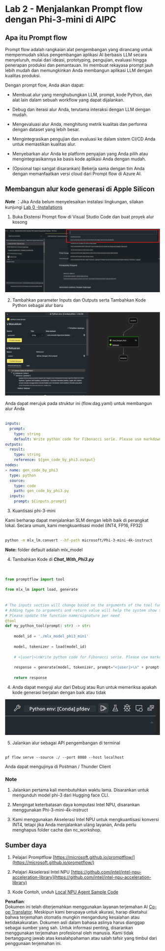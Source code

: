 <!--
CO_OP_TRANSLATOR_METADATA:
{
  "original_hash": "3dbbf568625b1ee04b354c2dc81d3248",
  "translation_date": "2025-05-09T19:40:34+00:00",
  "source_file": "md/02.Application/02.Code/Phi3/VSCodeExt/HOL/Apple/02.PromptflowWithMLX.md",
  "language_code": "id"
}
-->
# **Lab 2 - Menjalankan Prompt flow dengan Phi-3-mini di AIPC**

## **Apa itu Prompt flow**

Prompt flow adalah rangkaian alat pengembangan yang dirancang untuk mempermudah siklus pengembangan aplikasi AI berbasis LLM secara menyeluruh, mulai dari ideasi, prototyping, pengujian, evaluasi hingga penerapan produksi dan pemantauan. Ini membuat rekayasa prompt jauh lebih mudah dan memungkinkan Anda membangun aplikasi LLM dengan kualitas produksi.

Dengan prompt flow, Anda akan dapat:

- Membuat alur yang menghubungkan LLM, prompt, kode Python, dan alat lain dalam sebuah workflow yang dapat dijalankan.

- Debug dan iterasi alur Anda, terutama interaksi dengan LLM dengan mudah.

- Mengevaluasi alur Anda, menghitung metrik kualitas dan performa dengan dataset yang lebih besar.

- Mengintegrasikan pengujian dan evaluasi ke dalam sistem CI/CD Anda untuk memastikan kualitas alur.

- Menyebarkan alur Anda ke platform penyajian yang Anda pilih atau mengintegrasikannya ke basis kode aplikasi Anda dengan mudah.

- (Opsional tapi sangat disarankan) Bekerja sama dengan tim Anda dengan memanfaatkan versi cloud dari Prompt flow di Azure AI.

## **Membangun alur kode generasi di Apple Silicon**

***Note*** ：Jika Anda belum menyelesaikan instalasi lingkungan, silakan kunjungi [Lab 0 -Installations](./01.Installations.md)

1. Buka Ekstensi Prompt flow di Visual Studio Code dan buat proyek alur kosong

![create](../../../../../../../../../translated_images/pf_create.d6172d8277a78a7fa82cd6ff727ed44e037fa78b662f1f62d5963f36d712d229.id.png)

2. Tambahkan parameter Inputs dan Outputs serta Tambahkan Kode Python sebagai alur baru

![flow](../../../../../../../../../translated_images/pf_flow.d5646a323fb7f444c0b98b4521057a592325c583e7ba18bc31500bc0415e9ef3.id.png)

Anda dapat merujuk pada struktur ini (flow.dag.yaml) untuk membangun alur Anda

```yaml

inputs:
  prompt:
    type: string
    default: Write python code for Fibonacci serie. Please use markdown as output
outputs:
  result:
    type: string
    reference: ${gen_code_by_phi3.output}
nodes:
- name: gen_code_by_phi3
  type: python
  source:
    type: code
    path: gen_code_by_phi3.py
  inputs:
    prompt: ${inputs.prompt}


```

3. Kuantisasi phi-3-mini

Kami berharap dapat menjalankan SLM dengan lebih baik di perangkat lokal. Secara umum, kami mengkuantisasi model (INT4, FP16, FP32)

```bash

python -m mlx_lm.convert --hf-path microsoft/Phi-3-mini-4k-instruct

```

**Note:** folder default adalah mlx_model

4. Tambahkan Kode di ***Chat_With_Phi3.py***

```python


from promptflow import tool

from mlx_lm import load, generate


# The inputs section will change based on the arguments of the tool function, after you save the code
# Adding type to arguments and return value will help the system show the types properly
# Please update the function name/signature per need
@tool
def my_python_tool(prompt: str) -> str:

    model_id = './mlx_model_phi3_mini'

    model, tokenizer = load(model_id)

    # <|user|>\nWrite python code for Fibonacci serie. Please use markdown as output<|end|>\n<|assistant|>

    response = generate(model, tokenizer, prompt="<|user|>\n" + prompt  + "<|end|>\n<|assistant|>", max_tokens=2048, verbose=True)

    return response


```

4. Anda dapat menguji alur dari Debug atau Run untuk memeriksa apakah kode generasi berjalan dengan baik atau tidak

![RUN](../../../../../../../../../translated_images/pf_run.d918637dc00f61e9bdeec37d4cc9646f77d270ac9203bcce13569f3157202b6e.id.png)

5. Jalankan alur sebagai API pengembangan di terminal

```

pf flow serve --source ./ --port 8080 --host localhost   

```

Anda dapat mengujinya di Postman / Thunder Client

### **Note**

1. Jalankan pertama kali membutuhkan waktu lama. Disarankan untuk mengunduh model phi-3 dari Hugging face CLI.

2. Mengingat keterbatasan daya komputasi Intel NPU, disarankan menggunakan Phi-3-mini-4k-instruct

3. Kami menggunakan Akselerasi Intel NPU untuk mengkuantisasi konversi INT4, tetapi jika Anda menjalankan ulang layanan, Anda perlu menghapus folder cache dan nc_workshop.

## **Sumber daya**

1. Pelajari Promptflow [https://microsoft.github.io/promptflow/](https://microsoft.github.io/promptflow/)

2. Pelajari Akselerasi Intel NPU [https://github.com/intel/intel-npu-acceleration-library](https://github.com/intel/intel-npu-acceleration-library)

3. Kode Contoh, unduh [Local NPU Agent Sample Code](../../../../../../../../../code/07.Lab/01/AIPC/local-npu-agent)

**Penafian**:  
Dokumen ini telah diterjemahkan menggunakan layanan terjemahan AI [Co-op Translator](https://github.com/Azure/co-op-translator). Meskipun kami berupaya untuk akurasi, harap diketahui bahwa terjemahan otomatis mungkin mengandung kesalahan atau ketidakakuratan. Dokumen asli dalam bahasa aslinya harus dianggap sebagai sumber yang sah. Untuk informasi penting, disarankan menggunakan terjemahan profesional oleh manusia. Kami tidak bertanggung jawab atas kesalahpahaman atau salah tafsir yang timbul dari penggunaan terjemahan ini.